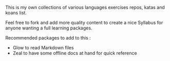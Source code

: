 This is my own collections of various languages exercises repos, katas and koans list.

Feel free to fork and add more quality content to create a nice Syllabus for anyone wanting a full learning packages.

Recommended packages to add to this :

- Glow to read Markdown files
- Zeal to have some offline docs at hand for quick reference
